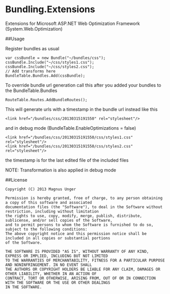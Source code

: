 Bundling.Extensions
===================

Extensions for Microsoft ASP.NET Web Optimization Framework (System.Web.Optimization)

##Usage

Register bundles as usual

	var cssBundle = new Bundle("~/bundles/css");
    cssBundle.Include("~/css/styles1.css");
	cssBundle.Include("~/css/styles2.css");
    // Add transforms here
    BundleTable.Bundles.Add(cssBundle);

To override bundle url generation call this after you added your bundles to the BundleTable.Bundles

    RouteTable.Routes.AddBundleRoutes();

This will generate urls with a timestamp in the bundle url instead like this

    <link href="/bundles/css/20130315191550" rel="stylesheet"/>

and in debug mode (BundleTable.EnableOptimizations = false)

    <link href="/bundles/css/20130315191550/css/styles1.css" rel="stylesheet"/>
    <link href="/bundles/css/20130315191550/css/styles2.css" rel="stylesheet"/>

the timestamp is for the last edited file of the included files

NOTE: Transformation is also applied in debug mode


##License

    Copyright (C) 2013 Magnus Unger
    
    Permission is hereby granted, free of charge, to any person obtaining a copy of this software and associated 
    documentation files (the "Software"), to deal in the Software without restriction, including without limitation 
    the rights to use, copy, modify, merge, publish, distribute, sublicense, and/or sell copies of the Software, 
    and to permit persons to whom the Software is furnished to do so, subject to the following conditions:
    The above copyright notice and this permission notice shall be included in all copies or substantial portions 
    of the Software.
    
    THE SOFTWARE IS PROVIDED "AS IS", WITHOUT WARRANTY OF ANY KIND, EXPRESS OR IMPLIED, INCLUDING BUT NOT LIMITED 
    TO THE WARRANTIES OF MERCHANTABILITY, FITNESS FOR A PARTICULAR PURPOSE AND NONINFRINGEMENT. IN NO EVENT SHALL 
    THE AUTHORS OR COPYRIGHT HOLDERS BE LIABLE FOR ANY CLAIM, DAMAGES OR OTHER LIABILITY, WHETHER IN AN ACTION OF 
    CONTRACT, TORT OR OTHERWISE, ARISING FROM, OUT OF OR IN CONNECTION WITH THE SOFTWARE OR THE USE OR OTHER DEALINGS 
    IN THE SOFTWARE.
